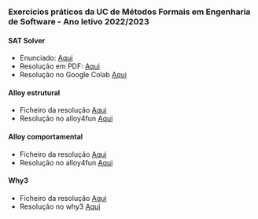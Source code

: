 ### Exercícios práticos da UC de Métodos Formais em Engenharia de Software - Ano letivo 2022/2023

#### SAT Solver
* Enunciado: [Aqui](https://github.com/simaocunha71/mfes/blob/main/sat%20solvers/mt1/trab-SAT.pdf)
* Resolução em PDF: [Aqui](https://github.com/simaocunha71/mfes/blob/main/sat%20solvers/mt1/a93262_mt1.pdf) 
* Resolução no Google Colab [Aqui](https://colab.research.google.com/drive/1KT7G0hNzy67tsN7VVSYrwemU3XhhO_9Y?usp=sharing)
#### Alloy estrutural
* Ficheiro da resolução [Aqui](https://github.com/simaocunha71/mfes/blob/main/alloy/alloy_estrutural/mt2.als)
* Resolução no alloy4fun [Aqui](http://alloy4fun.inesctec.pt/gJpLHJQPFbtdeevux)
#### Alloy comportamental
* Ficheiro da resolução [Aqui](https://github.com/simaocunha71/mfes/blob/main/alloy/alloy_comportamental/mt3.als)
* Resolução no alloy4fun [Aqui](http://alloy4fun.inesctec.pt/Dfter4d9zp5GrkqET)
#### Why3
* Ficheiro da resolução [Aqui](https://github.com/simaocunha71/mfes/blob/main/why3/trabalho%234.mlw)
* Resolução no why3 [Aqui](https://why3.lri.fr/try/?name=test.mlw&lang=whyml&code=A7Hp8NN7JJJJJJJJJJJJJJJJJJJJJJJJJJJJJJJJJJJJJJJJJJJJJJJJJJJJJJJJJJJJJJJJJJJJJJJJJJJJJJJp8NNzM%2FD%2Bp3todos5Formais0emyEngenharia%2F0de6Software783Exerc%2FD%2Bt1ciop4avalia%2FD%2Bn%2FD%2Bjzo2Why38NN3Aluno7v1Sim%2FD%2Bjp3PedrozS%2FD%2BhB3Cunha8NNzN%2FD%2B62merom4A932628NN3Cursor2MIEI8NNV8NNyENUNCIADO%2Fq8NN8NN2Este3exerc%2FD%2BtaB%2FD%2BpB5baseado0no4modeloX0um5sistemar3email7tB8NN8NNzOpB%2FD%2BpB6modelado1por2duas2vari%2FD%2Bh2veisk4estadobB8NN7s7h2sents7nd6conjuntolymensagens%2F7o8NNlmA3inboxAsll4dicion%2FD%2Bh1rio6mapeandoyutilizadores%2Fzayconjuntos%2Fggh4caixasyindividuais%2Fe8NN8NNT6objetivoyprincipal%2FB%2FD%2BpBycompletar%2F0asyespecifica%2F%2FD%2Bn%2FD%2B10es1dasP1fun%2FD%2Bn%2FD%2B1qBV2sendsBzes5receive7BrZ3formaW1que7v8NNWzo2tipoyinvariante%2F2dadoB%2FD%2BpByrespeitado%2F8NNoY3execu%2FD%2Bn%2FD%2B1bgyscenario1%2Fbyscenario2%2F3sejamytotalmente%2Fyverificadas%2F7t8NNidyscenario3%2Fzn%2FD%2Bjr2deve1serlyverificado%2F7r1uma1vezT2cont%2FD%2Bpzmuj2erroe1temf3papelV6controlos6sanidade8NN8NN3Deves6escrever0pr%2FD%2BpkA3condi%2FD%2Bn%2FD%2B1OPzp%2FD%2BzzsAoAo%2FD%2Bn%2FD%2B1oyadequadas%2F2paraeB7hAuyAsBjBsuy7Bt8NN8NN0Se4pedidoPf%2FD%2BqB3livreYyfortificar%2Fhu1qu0myincluindo%2F5informa%2FD%2Bn%2FD%2Bjnyadicional%2F7t8NN8NN3Todasu2V%2FD%2Bn%2FD%2B1Vi6verifica%2FD%2Bn%2FD%2Bjl5geradas3devemu96provadas0nayplataforma%2F5TryWhy3bB8NN1comza2exce%2FD%2Bn%2FD%2Bjig5algumasd%2FD%2Bn%2FD%2B1dqd%2FD%2Bn%2FD%2BjodvNryScenario3%2F8NNuR8NN7Jo8NN8NN4module3Email8NH1use1intSA1Int8NH2type2userB8NHs5content8NHs5message7y772fromB7vm7w8NMG8JCCCB8JCB1ttoBqqqB8NMSkBqs798NN8NMB3clone1setfA4SetApp2withe1elted8NHl2fmapl4MapAppll1keyldB8NN8NHqystatetype%2FqZ5mutableufBacBZpugpztoY8NJyinvariant%2Fk7n4forallzulAd7rzmqAUWB8NML1memme7O3Qoolhnm7o7MzomAvwVnnB8NHiB8NH2trueZ8NMD0byZTl3emptyA7HoRdp4createpk8NN8NF1val3stateVv48NN8NH7HJJJJJJJJJJJJJJJJJJJJpA1Fun%2FD%2Bn%2FD%2Bjzovj3enviosvAzeA7sA2mailA7JJJJJJJJJJJJJJJJJJJJJJJJo8NH1letvJ7nzfztdAv57oozcpAvtprVB8NJ7HJJJJJJJJJJJJJJJJJJJJJJJJJJJpA0Pr%2FD%2BpeAvf%2FD%2Bn%2FD%2B1vfA7JJJJJJJJJJJJJJJJJJJJJJJJJJJJJJo8NHuAAzA6mensagem5enviadazn%2FD%2BjR2pode3estarvbqud7hv7AsB3antes0dowDwDwDzeAYwDAvh8NH6requires77AwDzm7yqvmArAzf7wv1AqAztBqwDAqAzc790in1notvy7tvyev6qAQAl8NH8NHwBAzP%2FD%2BzzsAUwC%2FD%2Bn%2FD%2B1wCwC8NHwCAzAwCwCu%2FwIwC2comozowD7hasB4depoiswEwEkwEzeZwEAwE8NH5ensuresC77wFzm7yqwFArAzf7wwFqztBqwFAqzcB79wFwG7twGfwGqRAm8NHwKvRvRujv%2F4tinhamzowL7hjA7pypermanecem%2Fm2essenwLwNu54transi%2FD%2Bn%2FD%2Bjiq5estadoswO8NHwOC77vrU7GvAvrTBQsQoA7m7n1oldwRnU7ovrjpjjjBlplA798NHwQzOzn%2FD%2B6uMWwROTPB7hAiAsB1vaivPyincrementado%2FwT0dauv%2FD%2Bn%2FD%2Bjk3destauq%2FD%2Bn%2FD%2BjrwU8NHwUC777n6cardinalsTTc7o7yBnnwXmmmm7qz1rO8NH8NH4writesCBhlllBo8NFhBwHzmBrmwHrzf7wwHAqztqwHqzciwHB8NJeee7RswTq1addcnqn8NN8NFvvAvv%2FD%2Bn%2FD%2BjPwU2rece%2FD%2Bn%2FD%2BjrrwDze7swDA7JJJJJJJJJJJJJJJJJJJJJJo8NHRvB7nT7vvw7opZpAwLprvw8NJv1vw%2FD%2Bpfv0%2FD%2Bn%2FD%2B1v0v08NHwHyUtilizador%2Fv2u31terTwIB7hvpuq3vistom5recebeumPdPwO8NHvv77wBOwX7te798NHXzAvwvwVawD6dirigida0aoyutilizador%2FTe7BJo8NHaazmbwOB7yBma8NHaaabbwlRwlcwTwkwkm1foiv44objetoqq5enviadowl8NHVVwQVwkTwkqeV8NN8NHwczP%2FD%2Bzzs7swd%2FD%2Bn%2FD%2B1wdwd8NHOzOzn%2FD%2B6v%2BwTv%2Bv%2Bzown7hbAsBv%2Bwdydecrementado%2Fv%2Fv%2Fv%2F%2FD%2Bn%2FD%2Bjkv%2Fv%2F%2FD%2Bn%2FD%2Bjrwn8NHv%2FC77Av%2Fwo7tdB7yBp7nv%2Fnnn7o7sz1A798NHOzAwawaO5constarvL3caixaq5entradavx5recetorztZwq7hwR7BIJo8NHRCRAwgUwgzmjRpkh7I98NHVVV6recebidazn%2FD%2BjzovsvuuUXXwvwV2pois3nestawq%2FD%2Bn%2FD%2Bjjzafg%2FD%2BjqwZwO7r1mas1simawo8NHwzC77AvswyPwyzmwyqWA798NHOvu0osufwUzt%2FD%2BqjWw07hwvA7pvvwbwRnwdwmvvvv%2FD%2Bn%2FD%2BjiqvvQ8NHQCQAvvzuA7vv%2FQBOp7nwcw0oW7ovwllnnn798NHw0w0vtwSw0zt%2FD%2BqzmQ7hwxAsa4excetozawpwLB7sBrvr3input7Irycontinuam%2Fmypertencer%2Fwzw1wzwz%2FD%2Bn%2FD%2Bjzoqwzwz8NHwzC77wzVvtAv77tBwrswzo7mSwxwynO7owxjpjjjlpl7Xuoo7yBr798NHwywywywywyzt%2FD%2Bqmwy7hwxAsBwtwtzo3mesmon7rvEza2novawwwlw58NHw5C77w5cw5w5OBw7sw7oO7nw7oUT7ow6jojjjjw5iniiiw6mkk7yBrwc8NF8NG8NN8NK8NHvtCBaBhhw3RqqfB798NFjv33umsgsBrZnvxfd2findZhnhZvv8NJpppvvjmgnnnA7w8NHqqblfq4removeenqn8NN8NN8NN8NN8NFvlzu7vwl8NHqzfqq8NHqeqq8NHqzcqvt8NN8NN8NHVurvy8NJv%2BPBpdRqBvrArAeXv5AqAqqiAqAgBOB8NMORwbUWw9fUqUl8NMDbcBmemmRm8NHw4CmwH7nmmi7obnnw7mmmmj8NFlBvmgtZXvvqfUmAqoUAqAqqUqAljB8NN8NN8NHTurR8NJVhTb6is%2BemptyAXYqYYh8NHkkTbllTm8NHmmmztmmmm8NHmmlA7RzAloCCCC8NHRCoekeAehqeek8NFZBTzfeXVppdppSndSklnSAqAnqSqkhpjiiiminiqnqjqjjB8NN8NN8NHwmB2FAILB7sB4checksyinconsistencies%2FBwy8NHxFutxFC8NJOapzmBfqZrXbZqqqaqaaxAxAxHQxDfOqOl8NHbcmemmxDm8NHxECmxA7nmmi7obBnnxAmmmmj8NFlBxDgtZXxDqfUmzfnTqnqTqkiB8NN8NN8NN8NN8NN1end8NN8NN8NN8NN8NN8NN)
